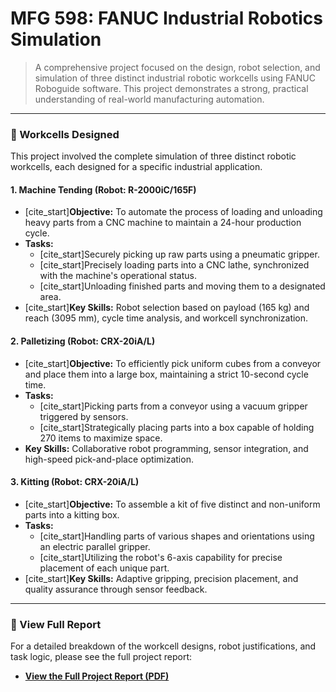 # MFG 598: FANUC Industrial Robotics Simulation

> A comprehensive project focused on the design, robot selection, and simulation of three distinct industrial robotic workcells using FANUC Roboguide software. This project demonstrates a strong, practical understanding of real-world manufacturing automation.

---

### 🤖 Workcells Designed

This project involved the complete simulation of three distinct robotic workcells, each designed for a specific industrial application.

#### 1. Machine Tending (Robot: R-2000iC/165F)
* [cite_start]**Objective:** To automate the process of loading and unloading heavy parts from a CNC machine to maintain a 24-hour production cycle. 
* **Tasks:**
    * [cite_start]Securely picking up raw parts using a pneumatic gripper. 
    * [cite_start]Precisely loading parts into a CNC lathe, synchronized with the machine's operational status. 
    * [cite_start]Unloading finished parts and moving them to a designated area. 
* [cite_start]**Key Skills:** Robot selection based on payload (165 kg) and reach (3095 mm), cycle time analysis, and workcell synchronization. 

#### 2. Palletizing (Robot: CRX-20iA/L)
* [cite_start]**Objective:** To efficiently pick uniform cubes from a conveyor and place them into a large box, maintaining a strict 10-second cycle time. 
* **Tasks:**
    * [cite_start]Picking parts from a conveyor using a vacuum gripper triggered by sensors. 
    * [cite_start]Strategically placing parts into a box capable of holding 270 items to maximize space. 
* **Key Skills:** Collaborative robot programming, sensor integration, and high-speed pick-and-place optimization.

#### 3. Kitting (Robot: CRX-20iA/L)
* [cite_start]**Objective:** To assemble a kit of five distinct and non-uniform parts into a kitting box. 
* **Tasks:**
    * [cite_start]Handling parts of various shapes and orientations using an electric parallel gripper. 
    * [cite_start]Utilizing the robot's 6-axis capability for precise placement of each unique part. 
* [cite_start]**Key Skills:** Adaptive gripping, precision placement, and quality assurance through sensor feedback. 

---

### 📄 View Full Report
For a detailed breakdown of the workcell designs, robot justifications, and task logic, please see the full project report:

* [**View the Full Project Report (PDF)**](./Aniket%20Mishra%20MFG598%20Final%20Project%20(1).pdf)
